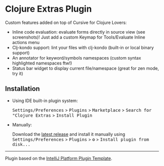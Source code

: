 # Clojure Extras Plugin

<!-- Plugin description -->

Custom features added on top of Cursive for Clojure Lovers:

- Inline code evaluation: evaluate forms directly in source view (see screenshots)! Just add a custom Keymap for Tools/Evaluate Inline actions menu
- Clj-kondo support: lint your files with clj-kondo (built-in or local binary support)
- An annotator for keyword/symbols namespaces (custom syntax highlighted namespaces ftw!)
- Status bar widget to display current file/namespace (great for zen mode, try it)

<!-- Plugin description end -->

## Installation

- Using IDE built-in plugin system:
  
  <kbd>Settings/Preferences</kbd> > <kbd>Plugins</kbd> > <kbd>Marketplace</kbd> > <kbd>Search for "Clojure Extras</kbd> >
  <kbd>Install Plugin</kbd>
  
- Manually:

  Download the [latest release](https://github.com/brcosta/clj-stuff-plugin/releases/latest) and install it manually using
  <kbd>Settings/Preferences</kbd> > <kbd>Plugins</kbd> > <kbd>⚙️</kbd> > <kbd>Install plugin from disk...</kbd>


---
Plugin based on the [IntelliJ Platform Plugin Template][template].

[template]: https://github.com/JetBrains/intellij-platform-plugin-template
